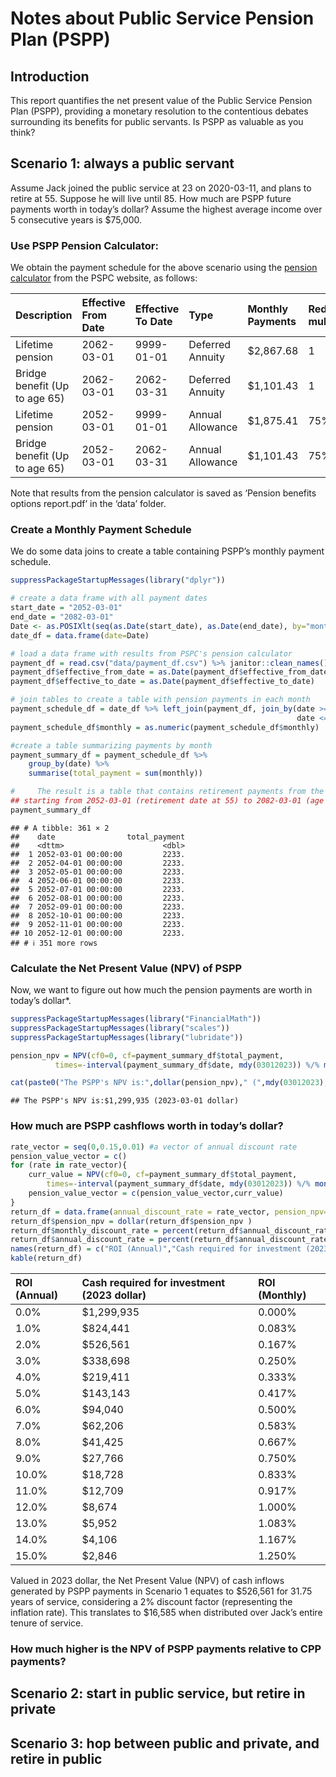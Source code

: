 Notes about Public Service Pension Plan (PSPP)
================

## Introduction

This report quantifies the net present value of the Public Service
Pension Plan (PSPP), providing a monetary resolution to the contentious
debates surrounding its benefits for public servants. Is PSPP as
valuable as you think?

## Scenario 1: always a public servant

Assume Jack joined the public service at 23 on 2020-03-11, and plans to
retire at 55. Suppose he will live until 85. How much are PSPP future
payments worth in today’s dollar? Assume the highest average income over
5 consecutive years is \$75,000.

### Use PSPP Pension Calculator:

We obtain the payment schedule for the above scenario using the [pension
calculator](http://apppen-penapp.tpsgc-pwgsc.gc.ca/penavg-penben_prod/cpr-pbc/accueil-welcome/prep.action)
from the PSPC website, as follows:

| Description                   | Effective From Date | Effective To Date | Type             | Monthly Payments | Reduction multiplier | Monthly Reduced Payments |
|:------------------------------|:--------------------|:------------------|:-----------------|:-----------------|:---------------------|-------------------------:|
| Lifetime pension              | 2062-03-01          | 9999-01-01        | Deferred Annuity | \$2,867.68       | 1                    |                  2867.68 |
| Bridge benefit (Up to age 65) | 2062-03-01          | 2062-03-31        | Deferred Annuity | \$1,101.43       | 1                    |                  1101.43 |
| Lifetime pension              | 2052-03-01          | 9999-01-01        | Annual Allowance | \$1,875.41       | 75%                  |                  1406.56 |
| Bridge benefit (Up to age 65) | 2052-03-01          | 2062-03-31        | Annual Allowance | \$1,101.43       | 75%                  |                   826.07 |

Note that results from the pension calculator is saved as ‘Pension
benefits options report.pdf’ in the ‘data’ folder.

### Create a Monthly Payment Schedule

We do some data joins to create a table containing PSPP’s monthly
payment schedule.

``` r
suppressPackageStartupMessages(library("dplyr"))

# create a data frame with all payment dates
start_date = "2052-03-01"
end_date = "2082-03-01"
Date <- as.POSIXlt(seq(as.Date(start_date), as.Date(end_date), by="month"))
date_df = data.frame(date=Date)

# load a data frame with results from PSPC's pension calculator
payment_df = read.csv("data/payment_df.csv") %>% janitor::clean_names() 
payment_df$effective_from_date = as.Date(payment_df$effective_from_date)
payment_df$effective_to_date = as.Date(payment_df$effective_to_date)

# join tables to create a table with pension payments in each month
payment_schedule_df = date_df %>% left_join(payment_df, join_by(date >= effective_from_date , 
                                                                date <= effective_to_date))  
payment_schedule_df$monthly = as.numeric(payment_schedule_df$monthly)

#create a table summarizing payments by month
payment_summary_df = payment_schedule_df %>% 
    group_by(date) %>% 
    summarise(total_payment = sum(monthly))

#     The result is a table that contains retirement payments from the PSPP,
## starting from 2052-03-01 (retirement date at 55) to 2082-03-01 (age 85): 
payment_summary_df 
```

    ## # A tibble: 361 × 2
    ##    date                total_payment
    ##    <dttm>                      <dbl>
    ##  1 2052-03-01 00:00:00         2233.
    ##  2 2052-04-01 00:00:00         2233.
    ##  3 2052-05-01 00:00:00         2233.
    ##  4 2052-06-01 00:00:00         2233.
    ##  5 2052-07-01 00:00:00         2233.
    ##  6 2052-08-01 00:00:00         2233.
    ##  7 2052-09-01 00:00:00         2233.
    ##  8 2052-10-01 00:00:00         2233.
    ##  9 2052-11-01 00:00:00         2233.
    ## 10 2052-12-01 00:00:00         2233.
    ## # ℹ 351 more rows

### Calculate the Net Present Value (NPV) of PSPP

Now, we want to figure out how much the pension payments are worth in
today’s dollar\*.

``` r
suppressPackageStartupMessages(library("FinancialMath"))
suppressPackageStartupMessages(library("scales"))
suppressPackageStartupMessages(library("lubridate"))

pension_npv = NPV(cf0=0, cf=payment_summary_df$total_payment, 
          times=-interval(payment_summary_df$date, mdy(03012023)) %/% months(1), i=0)

cat(paste0("The PSPP's NPV is:",dollar(pension_npv)," (",mdy(03012023)," dollar)"))
```

    ## The PSPP's NPV is:$1,299,935 (2023-03-01 dollar)

### How much are PSPP cashflows worth in today’s dollar?

``` r
rate_vector = seq(0,0.15,0.01) #a vector of annual discount rate
pension_value_vector = c()
for (rate in rate_vector){
    curr_value = NPV(cf0=0, cf=payment_summary_df$total_payment, 
        times=-interval(payment_summary_df$date, mdy(03012023)) %/% months(1), i=rate/12)
    pension_value_vector = c(pension_value_vector,curr_value)
}
return_df = data.frame(annual_discount_rate = rate_vector, pension_npv=pension_value_vector)
return_df$pension_npv = dollar(return_df$pension_npv )
return_df$monthly_discount_rate = percent(return_df$annual_discount_rate/12)
return_df$annual_discount_rate = percent(return_df$annual_discount_rate)
names(return_df) = c("ROI (Annual)","Cash required for investment (2023 dollar)","ROI (Monthly)")
kable(return_df)
```

| ROI (Annual) | Cash required for investment (2023 dollar) | ROI (Monthly) |
|:-------------|:-------------------------------------------|:--------------|
| 0.0%         | \$1,299,935                                | 0.000%        |
| 1.0%         | \$824,441                                  | 0.083%        |
| 2.0%         | \$526,561                                  | 0.167%        |
| 3.0%         | \$338,698                                  | 0.250%        |
| 4.0%         | \$219,411                                  | 0.333%        |
| 5.0%         | \$143,143                                  | 0.417%        |
| 6.0%         | \$94,040                                   | 0.500%        |
| 7.0%         | \$62,206                                   | 0.583%        |
| 8.0%         | \$41,425                                   | 0.667%        |
| 9.0%         | \$27,766                                   | 0.750%        |
| 10.0%        | \$18,728                                   | 0.833%        |
| 11.0%        | \$12,709                                   | 0.917%        |
| 12.0%        | \$8,674                                    | 1.000%        |
| 13.0%        | \$5,952                                    | 1.083%        |
| 14.0%        | \$4,106                                    | 1.167%        |
| 15.0%        | \$2,846                                    | 1.250%        |

Valued in 2023 dollar, the Net Present Value (NPV) of cash inflows
generated by PSPP payments in Scenario 1 equates to \$526,561 for 31.75
years of service, considering a 2% discount factor (representing the
inflation rate). This translates to \$16,585 when distributed over
Jack’s entire tenure of service.

### How much higher is the NPV of PSPP payments relative to CPP payments?

## Scenario 2: start in public service, but retire in private

## Scenario 3: hop between public and private, and retire in public

